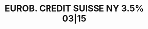 ---
layout: asset
title: EUROB. CREDIT SUISSE NY 3.5% 03|15                          
isin: US22546QAE70
---